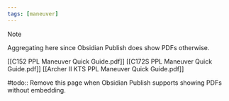 ```yaml
---
tags: [maneuver]
---
```


> [!note]
> Aggregating here since Obsidian Publish does show PDFs otherwise.

[[C152 PPL Maneuver Quick Guide.pdf]]
[[C172S PPL Maneuver Quick Guide.pdf]]
[[Archer II KTS PPL Maneuver Quick Guide.pdf]]


#todo:: Remove this page when Obsidian Publish supports showing PDFs without embedding.